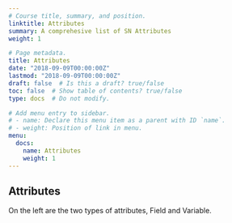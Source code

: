 ```yaml
---
# Course title, summary, and position.
linktitle: Attributes
summary: A comprehesive list of SN Attributes
weight: 1

# Page metadata.
title: Attributes
date: "2018-09-09T00:00:00Z"
lastmod: "2018-09-09T00:00:00Z"
draft: false  # Is this a draft? true/false
toc: false  # Show table of contents? true/false
type: docs  # Do not modify.

# Add menu entry to sidebar.
# - name: Declare this menu item as a parent with ID `name`.
# - weight: Position of link in menu.
menu:
  docs:
    name: Attributes
    weight: 1
---
```


## Attributes

On the left are the two types of attributes, Field and Variable.